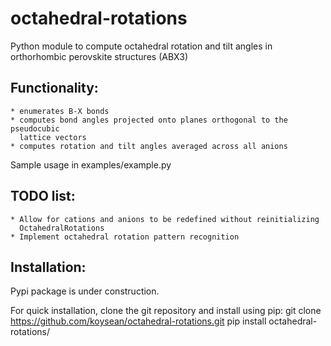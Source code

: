 # octahedral-rotations
Python module to compute octahedral rotation and tilt angles in orthorhombic perovskite structures (ABX3)


## Functionality:
    * enumerates B-X bonds
    * computes bond angles projected onto planes orthogonal to the pseudocubic
      lattice vectors
    * computes rotation and tilt angles averaged across all anions

Sample usage in examples/example.py

## TODO list:
    * Allow for cations and anions to be redefined without reinitializing
      OctahedralRotations
    * Implement octahedral rotation pattern recognition


## Installation:

Pypi package is under construction.

For quick installation, clone the git repository and install using pip:
    git clone https://github.com/koysean/octahedral-rotations.git
    pip install octahedral-rotations/
